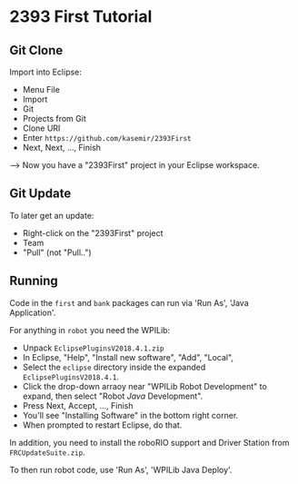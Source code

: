 2393 First Tutorial
===================

Git Clone
---------

Import into Eclipse:
 * Menu File
 * Import
 * Git
 * Projects from Git
 * Clone URI
 * Enter `https://github.com/kasemir/2393First`
 * Next, Next, ..., Finish
 
--> Now you have a "2393First" project in your Eclipse workspace.

Git Update
----------

To later get an update:
 * Right-click on the "2393First" project
 * Team
 * "Pull" (not "Pull..")


Running
-------

Code in the `first` and `bank` packages can run via 'Run As', 'Java Application'.

For anything in `robot` you need the WPILib:

 * Unpack `EclipsePluginsV2018.4.1.zip`
 * In Eclipse, "Help", "Install new software", "Add", "Local",
 * Select the `eclipse` directory inside the expanded `EclipsePluginsV2018.4.1`.
 * Click the drop-down arraoy near "WPILib Robot Development" to expand, then select "Robot _Java_ Development".
 * Press Next, Accept, ..., Finish
 * You'll see "Installing Software" in the bottom right corner.
 * When prompted to restart Eclipse, do that.
 
In addition, you need to install the roboRIO support and Driver Station from `FRCUpdateSuite.zip`.

To then run robot code, use 'Run As', 'WPILib Java Deploy'.
